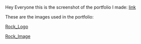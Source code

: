   Hey Everyone this is the screenshot of the portfolio I made:
[link](https://drive.google.com/file/d/1uAWxnGr1MeD_bNC0kG-gPu3ViMAl35fQ/view?usp=sharing)

These are the images used in the portfolio:

[Rock_Logo](https://drive.google.com/file/d/1L4uLYbJxQXLMriIbPv3rf5W3vj8fzrM5/view?usp=sharing)

[Rock_Image](https://drive.google.com/file/d/1JSGBO5PSTOeEBF4orSDijYsMj8YbdJBs/view?usp=sharing)
